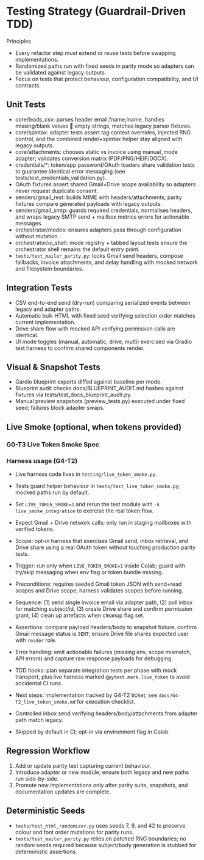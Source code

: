 # Testing Strategy (Guardrail-Driven TDD)

Principles
- Every refactor step must extend or reuse tests before swapping implementations.
- Randomized paths run with fixed seeds in parity mode so adapters can be validated against legacy outputs.
- Focus on tests that protect behaviour, configuration compatibility, and UI contracts.

## Unit Tests

- core/leads_csv: parses header email,fname,lname, handles missing/blank values  empty strings, matches legacy parser fixtures.
- core/spintax: adapter tests assert tag context overrides, injected RNG control, and the combined render+spintax helper stay aligned with legacy outputs.
- core/attachments: chooses static vs invoice using manual_mode adapter; validates conversion matrix (PDF/PNG/HEIF/DOCX).
- credentials/*: token/app password/OAuth loaders share validation tests to guarantee identical error messaging (see tests/test_credentials_validation.py).
- OAuth fixtures assert shared Gmail+Drive scope availability so adapters never request duplicate consent.
- senders/gmail_rest: builds MIME with headers/attachments; parity fixtures compare generated payloads with legacy outputs.
- senders/gmail_smtp: guards required credentials, normalises headers, and wraps legacy SMTP send + mailbox metrics errors for actionable messages.
- orchestrator/modes: ensures adapters pass through configuration without mutation.
- orchestrator/ui_shell: mode registry + tabbed layout tests ensure the orchestrator shell remains the default entry point.
- `tests/test_mailer_parity.py`: locks Gmail send headers, compose fallbacks, invoice attachments, and delay handling with mocked network and filesystem boundaries.

## Integration Tests

- CSV end-to-end send (dry-run) comparing serialized events between legacy and adapter paths.
- Automatic bulk HTML with fixed seed verifying selection order matches current implementation.
- Drive share flow with mocked API verifying permission calls are identical.
- UI mode toggles (manual, automatic, drive, multi) exercised via Gradio test harness to confirm shared components render.

## Visual & Snapshot Tests

- Gardio blueprint exports diffed against baseline per mode.
- Blueprint audit checks docs/BLUEPRINT_AUDIT.md hashes against fixtures via tests/test_docs_blueprint_audit.py.
- Manual preview snapshots (preview_tests.py) executed under fixed seed; failures block adapter swaps.

## Live Smoke (optional, when tokens provided)

### G0-T3 Live Token Smoke Spec

### Harness usage (G4-T2)
- Live harness code lives in `testing/live_token_smoke.py`.
- Tests guard helper behaviour in `tests/test_live_token_smoke.py`; mocked paths run by default.
- Set `LIVE_TOKEN_SMOKE=1` and rerun the test module with `-k live_smoke_integration` to exercise the real token flow.
- Expect Gmail + Drive network calls; only run in staging mailboxes with verified tokens.

- Scope: opt-in harness that exercises Gmail send, inbox retrieval, and Drive share using a real OAuth token without touching production parity tests.
- Trigger: run only when `LIVE_TOKEN_SMOKE=1` inside Colab; guard with try/skip messaging when env flag or token bundle missing.
- Preconditions: requires seeded Gmail token JSON with send+read scopes and Drive scope; harness validates scopes before running.
- Sequence: (1) send single invoice email via adapter path, (2) poll inbox for matching subject/id, (3) create Drive share and confirm permission grant, (4) clean up artefacts when cleanup flag set.
- Assertions: compare payload headers/body to snapshot fixture, confirm Gmail message status is `SENT`, ensure Drive file shares expected user with `reader` role.
- Error handling: emit actionable failures (missing env, scope mismatch, API errors) and capture raw response payloads for debugging.
- TDD hooks: plan separate integration tests per phase with mock transport, plus live harness marked `@pytest.mark.live_token` to avoid accidental CI runs.
- Next steps: implementation tracked by G4-T2 ticket; see `docs/G4-T2_live_token_smoke.md` for execution checklist.

- Controlled inbox send verifying headers/body/attachments from adapter path match legacy.
- Skipped by default in CI; opt-in via environment flag in Colab.

## Regression Workflow

1. Add or update parity test capturing current behaviour.
2. Introduce adapter or new module; ensure both legacy and new paths run side-by-side.
3. Promote new implementations only after parity suite, snapshots, and documentation updates are complete.

## Deterministic Seeds

- `tests/test_html_randomizer.py` uses seeds 7, 9, and 42 to preserve colour and font order mutations for parity runs.
- `tests/test_mailer_parity.py` relies on patched RNG boundaries; no random seeds required because subject/body generation is stubbed for deterministic assertions.


